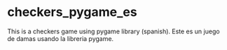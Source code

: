 # checkers_pygame_es
This is a checkers game using pygame library (spanish).
Este es un juego de damas usando la libreria pygame.
